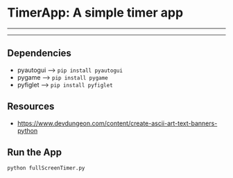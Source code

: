 # TimerApp: A simple timer app
---
---
## Dependencies
- pyautogui --> `pip install pyautogui`
- pygame --> `pip install pygame`
- pyfiglet --> `pip install pyfiglet`

## Resources
- https://www.devdungeon.com/content/create-ascii-art-text-banners-python

## Run the App
`python fullScreenTimer.py`
